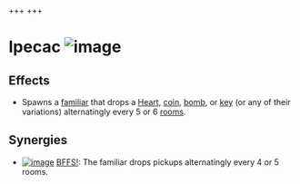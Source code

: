 +++
+++

 # Ipecac ![image](/image/Ipecac.png) 


Effects
---------


* Spawns a [familiar](/wiki/Familiar "Familiar") that drops a [Heart](/wiki/Heart "Heart"), [coin](/wiki/Coin "Coin"), [bomb](/wiki/Bomb "Bomb"), or [key](/wiki/Key "Key") (or any of their variations) alternatingly every 5 or 6 [rooms](/wiki/Rooms "Rooms").


Synergies
-----------


* [![image](/image/BFFS!.png)](/wiki/BFFS! "BFFS!") [BFFS!](/wiki/BFFS! "BFFS!"): The familiar drops pickups alternatingly every 4 or 5 rooms.


